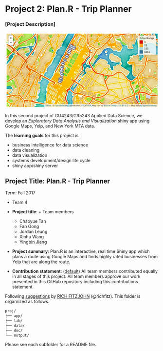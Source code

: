 # Project 2: Plan.R - Trip Planner

### [Project Description]

![screenshot](fig/map_pic1.png)

In this second project of GU4243/GR5243 Applied Data Science, we develop an *Exploratory Data Analysis and Visualization* shiny app using Google Maps, Yelp, and New York MTA data.

The **learning goals** for this project is:

- business intelligence for data science
- data cleaning
- data visualization
- systems development/design life cycle
- shiny app/shiny server

## Project Title: Plan.R - Trip Planner

Term: Fall 2017

+ Team 4
+ **Project title**: + Team members
	+ Chaoyue Tan
	+ Fan Gong
	+ Jordan Leung
	+ Xinhu Wang
	+ Yingbin Jiang

+ **Project summary**: Plan.R is an interactive, real time Shiny app which plans a route using Google Maps and finds highly rated businesses from Yelp that are along the route.

+ **Contribution statement**: ([default](doc/a_note_on_contributions.md)) All team members contributed equally in all stages of this project. All team members approve our work presented in this GitHub repository including this contributions statement. 

Following [suggestions](http://nicercode.github.io/blog/2013-04-05-projects/) by [RICH FITZJOHN](http://nicercode.github.io/about/#Team) (@richfitz). This folder is orgarnized as follows.

```
proj/
├── app/
├── lib/
├── data/
├── doc/
└── output/
```

Please see each subfolder for a README file.

